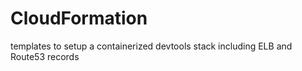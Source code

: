 # CloudFormation
templates to setup a containerized devtools stack including ELB and Route53 records
